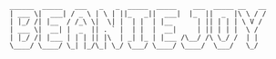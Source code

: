 
```
______  _____   ___   _   _  _____  _____    ___  _____ __   __
| ___ \|  ___| / _ \ | \ | ||_   _||  ___|  |_  ||  _  |\ \ / /
| |_/ /| |__  / /_\ \|  \| |  | |  | |__      | || | | | \ V / 
| ___ \|  __| |  _  || . ` |  | |  |  __|     | || | | |  \ /  
| |_/ /| |___ | | | || |\  | _| |_ | |___ /\__/ /\ \_/ /  | |  
\____/ \____/ \_| |_/\_| \_/ \___/ \____/ \____/  \___/   \_/  
```

<!--
**beaniejoy/beaniejoy** is a ✨ _special_ ✨ repository because its `README.md` (this file) appears on your GitHub profile.

Here are some ideas to get you started:

- 🔭 I’m currently working on ...
- 🌱 I’m currently learning ...
- 👯 I’m looking to collaborate on ...
- 🤔 I’m looking for help with ...
- 💬 Ask me about ...
- 📫 How to reach me: ...
- 😄 Pronouns: ...
- ⚡ Fun fact: ...
-->
